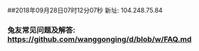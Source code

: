##2018年09月28日07时12分07秒 新址: 104.248.75.84
### 兔友常见问题及解答: https://github.com/wanggonging/d/blob/w/FAQ.md
